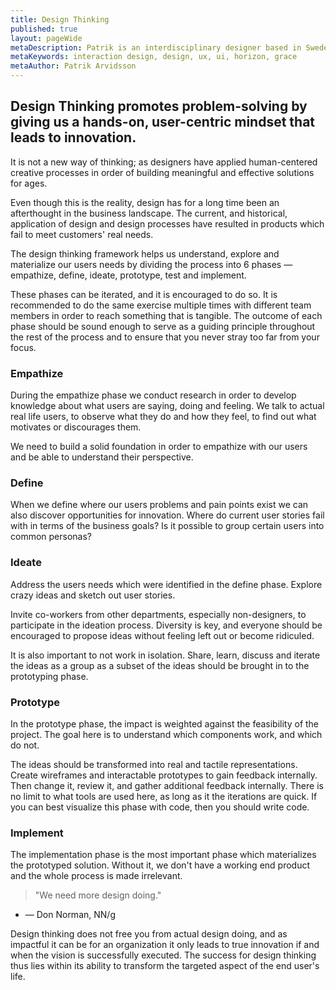 ```yaml
---
title: Design Thinking
published: true
layout: pageWide
metaDescription: Patrik is an interdisciplinary designer based in Sweden. He helps clients reimagine, prototype and design solutions for user interaction problems.
metaKeywords: interaction design, design, ux, ui, horizon, grace
metaAuthor: Patrik Arvidsson
---
```


## Design Thinking promotes problem-solving by giving us a hands-on, user-centric mindset that leads to innovation.

It is not a new way of thinking; as designers have applied human-centered creative processes in order of building meaningful and effective solutions for ages.

Even though this is the reality, design has for a long time been an afterthought in the business landscape. The current, and historical, application of design and design processes have resulted in products which fail to meet customers' real needs.

The design thinking framework helps us understand, explore and materialize our users needs by dividing the process into 6 phases — empathize, define, ideate, prototype, test and implement.

These phases can be iterated, and it is encouraged to do so. It is recommended to do the same exercise multiple times with different team members in order to reach something that is tangible. The outcome of each phase should be sound enough to serve as a guiding principle throughout the rest of the process and to ensure that you never stray too far from your focus.

### Empathize

During the empathize phase we conduct research in order to develop knowledge about what users are saying, doing and feeling. We talk to actual real life users, to observe what they do and how they feel, to find out what motivates or discourages them.

We need to build a solid foundation in order to empathize with our users and be able to understand their perspective.

### Define

When we define where our users problems and pain points exist we can also discover opportunities for innovation. Where do current user stories fail with in terms of the business goals? Is it possible to group certain users into common personas?

### Ideate

Address the users needs which were identified in the define phase. Explore crazy ideas and sketch out user stories.

Invite co-workers from other departments, especially non-designers, to participate in the ideation process. Diversity is key, and everyone should be encouraged to propose ideas without feeling left out or become ridiculed.

It is also important to not work in isolation. Share, learn, discuss and iterate the ideas as a group as a subset of the ideas should be brought in to the prototyping phase.

### Prototype

In the prototype phase, the impact is weighted against the feasibility of the project. The goal here is to understand which components work, and which do not.

The ideas should be transformed into real and tactile representations. Create wireframes and interactable prototypes to gain feedback internally. Then change it, review it, and gather additional feedback internally. There is no limit to what tools are used here, as long as it the iterations are quick. If you can best visualize this phase with code, then you should write code.

### Implement

The implementation phase is the most important phase which materializes the prototyped solution. Without it, we don't have a working end product and the whole process is made irrelevant.

> "We need more design doing."
- — Don Norman, NN/g

Design thinking does not free you from actual design doing, and as impactful it can be for an organization it only leads to true innovation if and when the vision is successfully executed. The success for design thinking thus lies within its ability to transform the targeted aspect of the end user's life.
